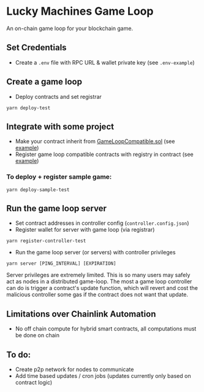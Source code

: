# Lucky Machines Game Loop

An on-chain game loop for your blockchain game.

## Set Credentials

- Create a `.env` file with RPC URL & wallet private key (see `.env-example`)

## Create a game loop

- Deploy contracts and set registrar

```shell
yarn deploy-test
```

## Integrate with some project

- Make your contract inherit from [GameLoopCompatible.sol](https://github.com/LuckyMachines/game-loop/blob/main/contracts/GameLoopCompatible.sol) (see [example](https://github.com/LuckyMachines/game-loop/blob/main/contracts/sample/NumberGoUp.sol))
- Register game loop compatible contracts with registry in contract (see [example](https://github.com/LuckyMachines/game-loop/blob/main/contracts/sample/NumberGoUp.sol))

### To deploy + register sample game:

```shell
yarn deploy-sample-test
```

## Run the game loop server

- Set contract addresses in controller config (`controller.config.json`)
- Register wallet for server with game loop (via registrar)

```shell
yarn register-controller-test
```

- Run the game loop server (or servers) with controller privileges

```shell
yarn server [PING_INTERVAL] [EXPIRATION]
```

Server privileges are extremely limited. This is so many users may safely act as nodes in a distributed game-loop. The most a game loop controller can do is trigger a contract's update function, which will revert and cost the malicious controller some gas if the contract does not want that update.

## Limitations over Chainlink Automation

- No off chain compute for hybrid smart contracts, all computations must be done on chain

## To do:

- Create p2p network for nodes to communicate
- Add time based updates / cron jobs (updates currently only based on contract logic)

